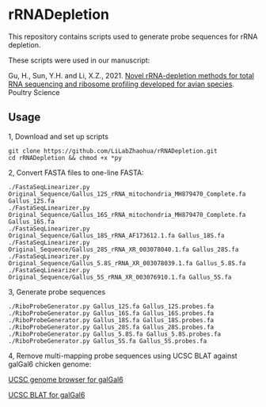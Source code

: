 # rRNADepletion

This repository contains scripts used to generate probe sequences for rRNA depletion.

These scripts were used in our manuscript:

Gu, H., Sun, Y.H. and Li, X.Z., 2021. [Novel rRNA-depletion methods for total RNA sequencing and ribosome profiling developed for avian species](https://www.sciencedirect.com/science/article/pii/S0032579121003552). Poultry Science

## Usage

1, Download and set up scripts

```
git clone https://github.com/LiLabZhaohua/rRNADepletion.git
cd rRNADepletion && chmod +x *py
```

2, Convert FASTA files to one-line FASTA:

```
./FastaSeqLinearizer.py Original_Sequence/Gallus_12S_rRNA_mitochondria_MH879470_Complete.fa Gallus_12S.fa
./FastaSeqLinearizer.py Original_Sequence/Gallus_16S_rRNA_mitochondria_MH879470_Complete.fa Gallus_16S.fa
./FastaSeqLinearizer.py Original_Sequence/Gallus_18S_rRNA_AF173612.1.fa Gallus_18S.fa
./FastaSeqLinearizer.py Original_Sequence/Gallus_28S_rRNA_XR_003078040.1.fa Gallus_28S.fa
./FastaSeqLinearizer.py Original_Sequence/Gallus_5.8S_rRNA_XR_003078039.1.fa Gallus_5.8S.fa
./FastaSeqLinearizer.py Original_Sequence/Gallus_5S_rRNA_XR_003076910.1.fa Gallus_5S.fa
```

3, Generate probe sequences

```
./RiboProbeGenerator.py Gallus_12S.fa Gallus_12S.probes.fa
./RiboProbeGenerator.py Gallus_16S.fa Gallus_16S.probes.fa
./RiboProbeGenerator.py Gallus_18S.fa Gallus_18S.probes.fa
./RiboProbeGenerator.py Gallus_28S.fa Gallus_28S.probes.fa
./RiboProbeGenerator.py Gallus_5.8S.fa Gallus_5.8S.probes.fa
./RiboProbeGenerator.py Gallus_5S.fa Gallus_5S.probes.fa
```

4, Remove multi-mapping probe sequences using UCSC BLAT against galGal6 chicken genome:

[UCSC genome browser for galGal6](https://genome.ucsc.edu/cgi-bin/hgTracks?db=galGal6&lastVirtModeType=default&lastVirtModeExtraState=&virtModeType=default&virtMode=0&nonVirtPosition=&position=chr4%3A45667317%2D45670831&hgsid=1081465641_QMMF8QE7gaanGBtavq0aDOgVnEn3)

[UCSC BLAT for galGal6](https://genome.ucsc.edu/cgi-bin/hgBlat?hgsid=1081465641_QMMF8QE7gaanGBtavq0aDOgVnEn3&command=start)
